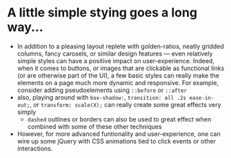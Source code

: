 # A little simple stying goes a long way...
* In addition to a pleasing layout replete with golden-ratios, neatly gridded columns, fancy carosels, or similar design features — even relatively simple styles can have a positive impact on user-experience. Indeed, when it comes to buttons, or images that are clickable as functional links (or are otherwise part of the UI), a few basic styles can really make the elements on a page much more dynamic and responsive. For example, consider adding pseudoelements using `::before` or `::after`
* also, playing around with `box-shadow:`, `transition: all .2s ease-in-out;`, or `transform: scale(X);` can really create some great effects very simply
  * `dashed` outlines or borders can also be used to great effect when combined with some of these other techniques
* However, for more advanced funtionality and user-experience, one can wire up some jQuery with CSS animations tied to click events or other interactions.
